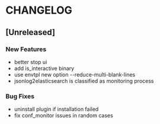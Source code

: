 # CHANGELOG


## [Unreleased]

### New Features
- better stop ui
- add is_interactive binary
- use envtpl new option --reduce-multi-blank-lines
- jsonlog2elasticsearch is classified as monitoring process


### Bug Fixes
- uninstall plugin if installation failed
- fix conf_monitor issues in random cases





